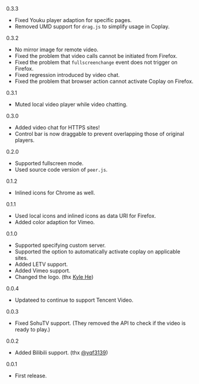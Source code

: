 0.3.3
* Fixed Youku player adaption for specific pages.
* Removed UMD support for `drag.js` to simplify usage in Coplay.

0.3.2
* No mirror image for remote video.
* Fixed the problem that video calls cannot be initiated from Firefox.
* Fixed the problem that `fullscreenchange` event does not trigger on Firefox.
* Fixed regression introduced by video chat.
* Fixed the problem that browser action cannot activate Coplay on Firefox.

0.3.1
* Muted local video player while video chatting.

0.3.0
* Added video chat for HTTPS sites!
* Control bar is now draggable to prevent overlapping those of original players.

0.2.0
* Supported fullscreen mode.
* Used source code version of `peer.js`.

0.1.2
* Inlined icons for Chrome as well.

0.1.1
* Used local icons and inlined icons as data URI for Firefox.
* Added color adaption for Vimeo.

0.1.0
* Supported specifying custom server.
* Supported the option to automatically activate coplay on applicable sites.
* Added LETV support.
* Added Vimeo support.
* Changed the logo. (thx [Kyle He](https://github.com/599316527))

0.0.4
* Updateed to continue to support Tencent Video.

0.0.3
* Fixed SohuTV support. (They removed the API to check if the video is ready to play.)

0.0.2
* Added Bilibili support. (thx [@yqf3139](https://github.com/yqf3139))

0.0.1

* First release.
